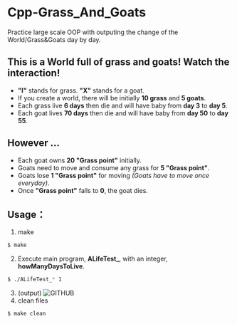 # Cpp-Grass_And_Goats
Practice large scale OOP with outputing the change of the World/Grass&amp;Goats day by day.

## This is a World full of grass and goats! Watch the interaction!
  * **"I"** stands for grass. **"X"** stands for a goat.
  * If you create a world, there will be initially **10 grass** and **5 goats**.
  * Each grass live **6 days** then die and will have baby from **day 3** to **day 5**.
  * Each goat lives **70 days** then die and will have baby from **day 50** to **day 55**.
## However ...
  * Each goat owns **20 "Grass point"** initially.
  * Goats need to move and consume any grass for **5 "Grass point"**.
  * Goats lose **1 "Grass point"** for moving *(Goats have to move once everyday)*.
  * Once **"Grass point"** falls to **0**, the goat dies.
  
## Usage：
  1. make
  ```bash
  $ make
  ```
  2. Execute main program, **ALifeTest_**, with an integer, **howManyDaysToLive**.
  ```bash
  $ ./ALifeTest_* 1
  ```
  3. (output)
  ![GITHUB]( https://i.imgur.com/H20ofL4.png "DAY1")
  4. clean files
  ```bash
  $ make clean
  ```
